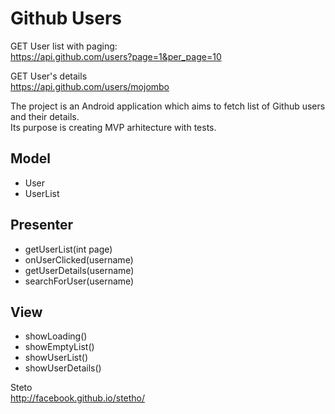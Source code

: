 # Github Users


GET User list with paging:  
https://api.github.com/users?page=1&per_page=10

GET User's details  
https://api.github.com/users/mojombo


The project is an Android application which aims to fetch list of Github users and their details.  
Its purpose is creating MVP arhitecture with tests.  
  
## Model 

* User
* UserList

## Presenter

* getUserList(int page)
* onUserClicked(username)
* getUserDetails(username)
* searchForUser(username)

## View

* showLoading()
* showEmptyList()
* showUserList()
* showUserDetails()

Steto  
http://facebook.github.io/stetho/  